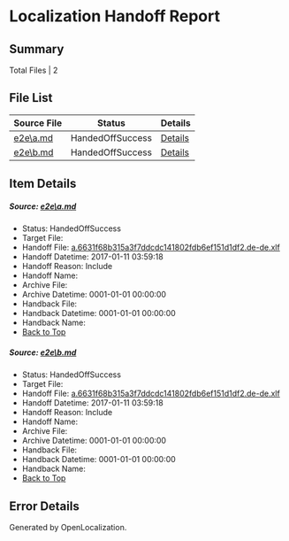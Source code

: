 # <a name='report-top'></a> Localization Handoff Report

## Summary
 Total Files | 2

## File List
 Source File | Status | Details 
 ----------- | ------ | ------- 
 [e2e\a.md](https://github.com/OpenLocalizationTestOrg/ol-test0/blob/91373815a2813af6f66a62fbda5b5de788595a44/e2e/a.md) | HandedOffSuccess | [Details](#3ed0afcefbd96d426c05d6332ecffb6e4d19023c1)
 [e2e\b.md](https://github.com/OpenLocalizationTestOrg/ol-test0/blob/91373815a2813af6f66a62fbda5b5de788595a44/e2e/b.md) | HandedOffSuccess | [Details](#3ed0afcefbd96d426c05d6332ecffb6e4d19023c2)

## Item Details
##### <a name='3ed0afcefbd96d426c05d6332ecffb6e4d19023c1'></a> Source: [e2e\a.md](https://github.com/OpenLocalizationTestOrg/ol-test0/blob/91373815a2813af6f66a62fbda5b5de788595a44/e2e/a.md)
* Status: HandedOffSuccess
* Target File: 
* Handoff File: [a.6631f68b315a3f7ddcdc141802fdb6ef151d1df2.de-de.xlf](https://github.com/OpenLocalizationTestOrg/ol-test0-handoff/blob/c9f4b89f0101113670324fc19324aac1d5fe9e6d/ol-handoff/OpenLocalizationTestOrg/ol-test0-dede/shujia/ht/a.6631f68b315a3f7ddcdc141802fdb6ef151d1df2.de-de.xlf)
* Handoff Datetime: 2017-01-11 03:59:18
* Handoff Reason: Include
* Handoff Name: 
* Archive File: 
* Archive Datetime: 0001-01-01 00:00:00
* Handback File: 
* Handback Datetime: 0001-01-01 00:00:00
* Handback Name: 
* [Back to Top](#report-top)

##### <a name='3ed0afcefbd96d426c05d6332ecffb6e4d19023c2'></a> Source: [e2e\b.md](https://github.com/OpenLocalizationTestOrg/ol-test0/blob/91373815a2813af6f66a62fbda5b5de788595a44/e2e/b.md)
* Status: HandedOffSuccess
* Target File: 
* Handoff File: [a.6631f68b315a3f7ddcdc141802fdb6ef151d1df2.de-de.xlf](https://github.com/OpenLocalizationTestOrg/ol-test0-handoff/blob/c9f4b89f0101113670324fc19324aac1d5fe9e6d/ol-handoff/OpenLocalizationTestOrg/ol-test0-dede/shujia/ht/a.6631f68b315a3f7ddcdc141802fdb6ef151d1df2.de-de.xlf)
* Handoff Datetime: 2017-01-11 03:59:18
* Handoff Reason: Include
* Handoff Name: 
* Archive File: 
* Archive Datetime: 0001-01-01 00:00:00
* Handback File: 
* Handback Datetime: 0001-01-01 00:00:00
* Handback Name: 
* [Back to Top](#report-top)


## Error Details

Generated by OpenLocalization.
